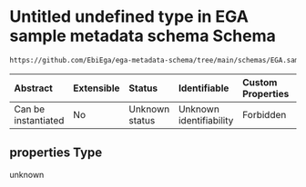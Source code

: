 # Untitled undefined type in EGA sample metadata schema Schema

```txt
https://github.com/EbiEga/ega-metadata-schema/tree/main/schemas/EGA.sample.json#/properties/sample_grouping/oneOf/0/properties
```



| Abstract            | Extensible | Status         | Identifiable            | Custom Properties | Additional Properties | Access Restrictions | Defined In                                                        |
| :------------------ | :--------- | :------------- | :---------------------- | :---------------- | :-------------------- | :------------------ | :---------------------------------------------------------------- |
| Can be instantiated | No         | Unknown status | Unknown identifiability | Forbidden         | Allowed               | none                | [EGA.sample.json*](../out/EGA.sample.json "open original schema") |

## properties Type

unknown

